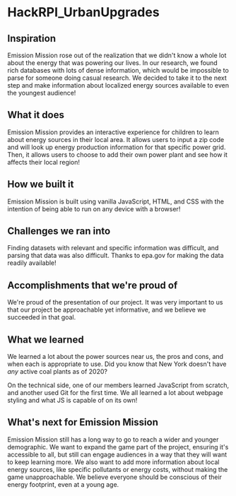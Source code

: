 # HackRPI_UrbanUpgrades
## Inspiration

Emission Mission rose out of the realization that we didn't know a whole lot about the energy that was powering our lives. In our research, we found rich databases with lots of dense information, which would be impossible to parse for someone doing casual research. We decided to take it to the next step and make information about localized energy sources available to even the youngest audience!

## What it does

Emission Mission provides an interactive experience for children to learn about energy sources in their local area. It allows users to input a zip code and will look up energy production information for that specific power grid. Then, it allows users to choose to add their own power plant and see how it affects their local region!

## How we built it

Emission Mission is built using vanilla JavaScript, HTML, and CSS with the intention of being able to run on any device with a browser!

## Challenges we ran into

Finding datasets with relevant and specific information was difficult, and parsing that data was also difficult. Thanks to epa.gov for making the data readily available!

## Accomplishments that we're proud of

We're proud of the presentation of our project. It was very important to us that our project be approachable yet informative, and we believe we succeeded in that goal.

## What we learned

We learned a lot about the power sources near us, the pros and cons, and when each is appropriate to use. Did you know that New York doesn't have *any* active coal plants as of 2020?

On the technical side, one of our members learned JavaScript from scratch, and another used Git for the first time. We all learned a lot about webpage styling and what JS is capable of on its own!

## What's next for Emission Mission

Emission Mission still has a long way to go to reach a wider and younger demographic.  We want to expand the game part of the project, ensuring it's accessible to all, but still can engage audiences in a way that they will want to keep learning more. We also want to add more information about local energy sources, like specific pollutants or energy costs, without making the game unapproachable. We believe everyone should be conscious of their energy footprint, even at a young age.
